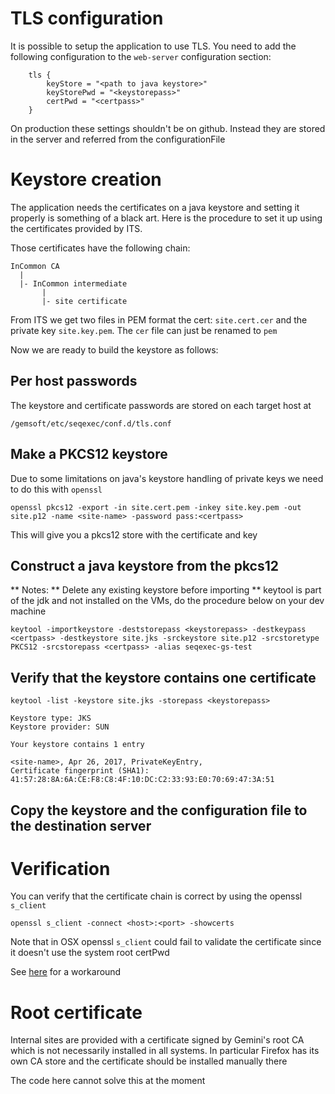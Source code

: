 # TLS configuration

It is possible to setup the application to use TLS. You need to add the following
configuration to the `web-server` configuration section:

```
    tls {
        keyStore = "<path to java keystore>"
        keyStorePwd = "<keystorepass>"
        certPwd = "<certpass>"
    }
```

On production these settings shouldn't be on github. Instead they are stored
in the server and referred from the configurationFile

# Keystore creation

The application needs the certificates on a java keystore and setting it properly
is something of a black art. Here is the procedure to set it up using the certificates
provided by ITS.

Those certificates have the following chain:

```
InCommon CA
  |
  |- InCommon intermediate
       |
       |- site certificate
```

From ITS we get two files in PEM format the cert: `site.cert.cer` and the private key `site.key.pem`.
The `cer` file can just be renamed to `pem`

Now we are ready to build the keystore as follows:

## Per host passwords

The keystore and certificate passwords are stored on each target host at

```
/gemsoft/etc/seqexec/conf.d/tls.conf
```

## Make a PKCS12 keystore

Due to some limitations on java's keystore handling of private keys we need to do this with `openssl`

```
openssl pkcs12 -export -in site.cert.pem -inkey site.key.pem -out site.p12 -name <site-name> -password pass:<certpass>
```

This will give you a pkcs12 store with the certificate and key

## Construct a java keystore from the pkcs12

** Notes:
  ** Delete any existing keystore before importing
  ** keytool is part of the jdk and not installed on the VMs, do the procedure below on your dev machine

```
keytool -importkeystore -deststorepass <keystorepass> -destkeypass <certpass> -destkeystore site.jks -srckeystore site.p12 -srcstoretype PKCS12 -srcstorepass <certpass> -alias seqexec-gs-test
```

## Verify that the keystore contains one certificate

```
keytool -list -keystore site.jks -storepass <keystorepass>

Keystore type: JKS
Keystore provider: SUN

Your keystore contains 1 entry

<site-name>, Apr 26, 2017, PrivateKeyEntry,
Certificate fingerprint (SHA1): 41:57:28:8A:6A:CE:F8:C8:4F:10:DC:C2:33:93:E0:70:69:47:3A:51
```

## Copy the keystore and the configuration file to the destination server

# Verification

You can verify that the certificate chain is correct by using the openssl `s_client`

```
openssl s_client -connect <host>:<port> -showcerts
```

Note that in OSX openssl `s_client` could fail to validate the certificate since it doesn't use the system root certPwd

See [here](http://jw35.blogspot.cl/2011/02/root-certificates-for-macos-openssl.html) for a workaround

# Root certificate

Internal sites are provided with a certificate signed by Gemini's root CA which is not necessarily installed
in all systems. In particular Firefox has its own CA store and the certificate should be installed manually there

The code here cannot solve this at the moment
